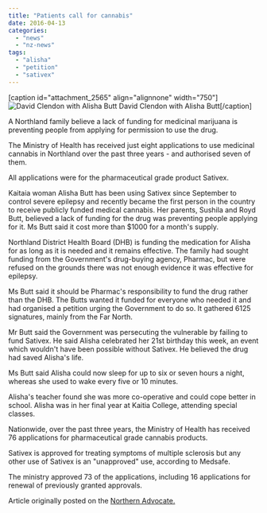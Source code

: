 ```yaml
---
title: "Patients call for cannabis"
date: 2016-04-13
categories: 
  - "news"
  - "nz-news"
tags: 
  - "alisha"
  - "petition"
  - "sativex"
---
```


\[caption id="attachment\_2565" align="alignnone" width="750"\]![David Clendon with Alisha Butt](http://mcawarenessnz.org/wp-content/uploads/2016/02/12711184_974159389321171_2266415092068974976_o-1024x768.jpg) David Clendon with Alisha Butt\[/caption\]

A Northland family believe a lack of funding for medicinal marijuana is preventing people from applying for permission to use the drug.

The Ministry of Health has received just eight applications to use medicinal cannabis in Northland over the past three years - and authorised seven of them.

All applications were for the pharmaceutical grade product Sativex.

Kaitaia woman Alisha Butt has been using Sativex since September to control severe epilepsy and recently became the first person in the country to receive publicly funded medical cannabis. Her parents, Sushila and Royd Butt, believed a lack of funding for the drug was preventing people applying for it. Ms Butt said it cost more than $1000 for a month's supply.

Northland District Health Board (DHB) is funding the medication for Alisha for as long as it is needed and it remains effective. The family had sought funding from the Government's drug-buying agency, Pharmac, but were refused on the grounds there was not enough evidence it was effective for epilepsy.

Ms Butt said it should be Pharmac's responsibility to fund the drug rather than the DHB. The Butts wanted it funded for everyone who needed it and had organised a petition urging the Government to do so. It gathered 6125 signatures, mainly from the Far North.

Mr Butt said the Government was persecuting the vulnerable by failing to fund Sativex. He said Alisha celebrated her 21st birthday this week, an event which wouldn't have been possible without Sativex. He believed the drug had saved Alisha's life.

Ms Butt said Alisha could now sleep for up to six or seven hours a night, whereas she used to wake every five or 10 minutes.

Alisha's teacher found she was more co-operative and could cope better in school. Alisha was in her final year at Kaitia College, attending special classes.

Nationwide, over the past three years, the Ministry of Health has received 76 applications for pharmaceutical grade cannabis products.

Sativex is approved for treating symptoms of multiple sclerosis but any other use of Sativex is an "unapproved" use, according to Medsafe.

The ministry approved 73 of the applications, including 16 applications for renewal of previously granted approvals.

Article originally posted on the [Northern Advocate.](http://www.nzherald.co.nz/northern-advocate/news/article.cfm?c_id=1503450&objectid=11620333)
